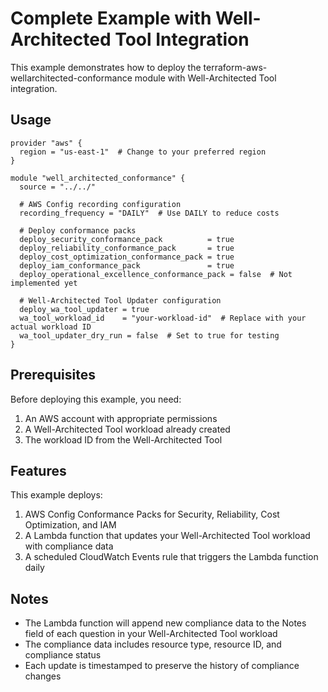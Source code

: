 # Complete Example with Well-Architected Tool Integration

This example demonstrates how to deploy the terraform-aws-wellarchitected-conformance module with Well-Architected Tool integration.

## Usage

```hcl
provider "aws" {
  region = "us-east-1"  # Change to your preferred region
}

module "well_architected_conformance" {
  source = "../../"

  # AWS Config recording configuration
  recording_frequency = "DAILY"  # Use DAILY to reduce costs

  # Deploy conformance packs
  deploy_security_conformance_pack          = true
  deploy_reliability_conformance_pack       = true
  deploy_cost_optimization_conformance_pack = true
  deploy_iam_conformance_pack               = true
  deploy_operational_excellence_conformance_pack = false  # Not implemented yet

  # Well-Architected Tool Updater configuration
  deploy_wa_tool_updater = true
  wa_tool_workload_id    = "your-workload-id"  # Replace with your actual workload ID
  wa_tool_updater_dry_run = false  # Set to true for testing
}
```

## Prerequisites

Before deploying this example, you need:

1. An AWS account with appropriate permissions
2. A Well-Architected Tool workload already created
3. The workload ID from the Well-Architected Tool

## Features

This example deploys:

1. AWS Config Conformance Packs for Security, Reliability, Cost Optimization, and IAM
2. A Lambda function that updates your Well-Architected Tool workload with compliance data
3. A scheduled CloudWatch Events rule that triggers the Lambda function daily

## Notes

- The Lambda function will append new compliance data to the Notes field of each question in your Well-Architected Tool workload
- The compliance data includes resource type, resource ID, and compliance status
- Each update is timestamped to preserve the history of compliance changes
